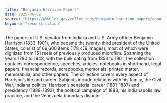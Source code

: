 ```yaml
---
title: "Benjamin Harrison Papers"
date: 2025-06-02
source: "https://www.loc.gov/collections/benjamin-harrison-papers/about-this-collection/"
keyword: "reconstruction"
---
```


The papers of U.S. senator from Indiana and U.S. Army officer Benjamin Harrison (1833-1901), who became the twenty-third president of the United States, consist of 69,600 items (178,479 images), most of which were digitized from 151 reels of previously produced microfilm. Spanning the years 1780 to 1948, with the bulk dating from 1853 to 1901, the collection contains correspondence, speeches, articles, notebooks in shorthand, legal papers, financial records, scrapbooks, memorials, printed matter, memorabilia, and other papers. The collection covers every aspect of Harrison&rsquo;s life and career. Subjects include relations with his family, the Civil War, Indiana politics, Harrison&rsquo;s senatorial career (1881-1887) and presidency (1889-1893), the political campaign of 1888, his Indianapolis law practice, and the Venezuela boundary dispute.


